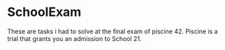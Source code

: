 # SchoolExam
These are tasks i had to solve at the final exam of piscine 42.
Piscine is a trial that grants you an admission to School 21. 
